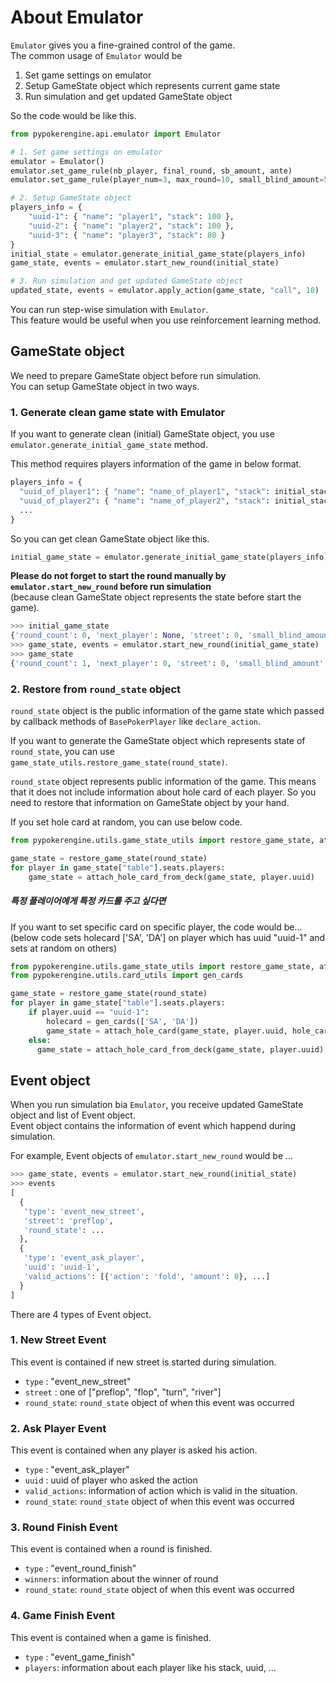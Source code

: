 # About Emulator
`Emulator` gives you a fine-grained control of the game.  
The common usage of `Emulator` would be

1. Set game settings on emulator
2. Setup GameState object which represents current game state
3. Run simulation and get updated GameState object

So the code would be like this.
```python
from pypokerengine.api.emulator import Emulator

# 1. Set game settings on emulator
emulator = Emulator()
emulator.set_game_rule(nb_player, final_round, sb_amount, ante)
emulator.set_game_rule(player_num=3, max_round=10, small_blind_amount=5, ante_amount=1)

# 2. Setup GameState object
players_info = {
    "uuid-1": { "name": "player1", "stack": 100 },
    "uuid-2": { "name": "player2", "stack": 100 },
    "uuid-3": { "name": "player3", "stack": 80 }
}
initial_state = emulator.generate_initial_game_state(players_info)
game_state, events = emulator.start_new_round(initial_state)

# 3. Run simulation and get updated GameState object
updated_state, events = emulator.apply_action(game_state, "call", 10)
```

You can run step-wise simulation with `Emulator`.  
This feature would be useful when you use reinforcement learning method.

## GameState object
We need to prepare GameState object before run simulation.  
You can setup GameState object in two ways.

### 1. Generate clean game state with Emulator
If you want to generate clean (initial) GameState object,
you use `emulator.generate_initial_game_state` method.

This method requires players information of the game in below format.

```python
players_info = {
  "uuid_of_player1": { "name": "name_of_player1", "stack": initial_stack_of_player1 },
  "uuid_of_player2": { "name": "name_of_player2", "stack": initial_stack_of_player2 },
  ...
}
```

So you can get clean GameState object like this.
```python
initial_game_state = emulator.generate_initial_game_state(players_info)
```

**Please do not forget to start the round manually by `emulator.start_new_round` before run simulation**  
(because clean GameState object represents the state before start the game).
```python
>>> initial_game_state
{'round_count': 0, 'next_player': None, 'street': 0, 'small_blind_amount': 5}, 'table': <pypokerengine.engine.table.Table instance at 0x10666cc68>}
>>> game_state, events = emulator.start_new_round(initial_game_state)
>>> game_state
{'round_count': 1, 'next_player': 0, 'street': 0, 'small_blind_amount': 5}, 'table': <pypokerengine.engine.table.Table instance at 0x1066bca28>}
```

### 2. Restore from `round_state` object
`round_state` object is the public information of the game state 
which passed by callback methods of `BasePokerPlayer` like `declare_action`.

If you want to generate the GameState object which represents state of `round_state`,
you can use `game_state_utils.restore_game_state(round_state)`.

`round_state` object represents public information of the game.
This means that it does not include information about hole card of each player.
So you need to restore that information on GameState object by your hand.

If you set hole card at random, you can use below code.
```python
from pypokerengine.utils.game_state_utils import restore_game_state, attach_hole_card_from_deck

game_state = restore_game_state(round_state)
for player in game_state["table"].seats.players:
    game_state = attach_hole_card_from_deck(game_state, player.uuid)
```
##### 특정 플레이어에게 특정 카드를 주고 싶다면
If you want to set specific card on specific player, the code would be...  
(below code sets holecard ['SA', 'DA'] on player which has uuid "uuid-1" and sets at random on others)
```python
from pypokerengine.utils.game_state_utils import restore_game_state, attach_hole_card_from_deck, attach_hole_card
from pypokerengine.utils.card_utils import gen_cards

game_state = restore_game_state(round_state)
for player in game_state["table"].seats.players:
    if player.uuid == "uuid-1":
        holecard = gen_cards(['SA', 'DA'])
        game_state = attach_hole_card(game_state, player.uuid, hole_card)
    else:
      game_state = attach_hole_card_from_deck(game_state, player.uuid)
```

## Event object
When you run simulation bia `Emulator`, you receive updated GameState object and list of Event object.  
Event object contains the information of event which happend during simulation.  

For example, Event objects of `emulator.start_new_round` would be ...
```python
>>> game_state, events = emulator.start_new_round(initial_state)
>>> events
[
  {
   'type': 'event_new_street',
   'street': 'preflop',
   'round_state': ...
  },
  {
   'type': 'event_ask_player',
   'uuid': 'uuid-1',
   'valid_actions': [{'action': 'fold', 'amount': 0}, ...]
  }
]
```

There are 4 types of Event object.

### 1. New Street Event
This event is contained if new street is started during simulation.  

- `type` : "event_new_street"
- `street` : one of ["preflop", "flop", "turn", "river"]
- `round_state`: `round_state` object of when this event was occurred

### 2. Ask Player Event
This event is contained when any player is asked his action.

- `type` : "event_ask_player"
- `uuid` : uuid of player who asked the action
- `valid_actions`: information of action which is valid in the situation.
- `round_state`: `round_state` object of when this event was occurred

### 3. Round Finish Event
This event is contained when a round is finished.

- `type` : "event_round_finish"
- `winners`: information about the winner of round
- `round_state`: `round_state` object of when this event was occurred

### 4. Game Finish Event
This event is contained when a game is finished.

- `type` : "event_game_finish"
- `players`: information about each player like his stack, uuid, ...

